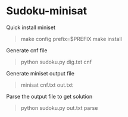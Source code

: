 # Sudoku-minisat
Quick install miniset

  > make config prefix=$PREFIX
  > make install

Generate cnf file
  > python sudoku.py dig.txt cnf

Generate miniset output file
  > minisat cnf.txt out.txt

Parse the output file to get solution
  > python sudoku.py out.txt parse
